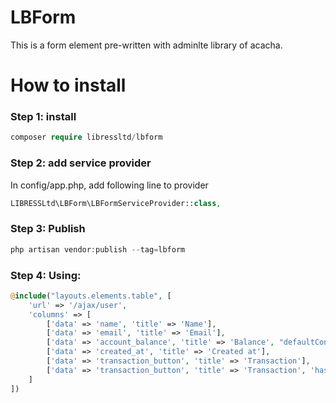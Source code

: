 # LBForm
This is a form element pre-written with adminlte library of acacha.

# How to install

### Step 1: install

```php
composer require libressltd/lbform
```

### Step 2: add service provider

In config/app.php, add following line to provider

```php
LIBRESSLtd\LBForm\LBFormServiceProvider::class,
```

### Step 3: Publish 

```php
php artisan vendor:publish --tag=lbform
```

### Step 4: Using:

```php
@include("layouts.elements.table", [
    'url' => '/ajax/user',
    'columns' => [
        ['data' => 'name', 'title' => 'Name'],
        ['data' => 'email', 'title' => 'Email'],
        ['data' => 'account_balance', 'title' => 'Balance', "defaultContent" => 0],
        ['data' => 'created_at', 'title' => 'Created at'],
        ['data' => 'transaction_button', 'title' => 'Transaction'],
        ['data' => 'transaction_button', 'title' => 'Transaction', 'hasFilter' => false],
    ]
])
```

